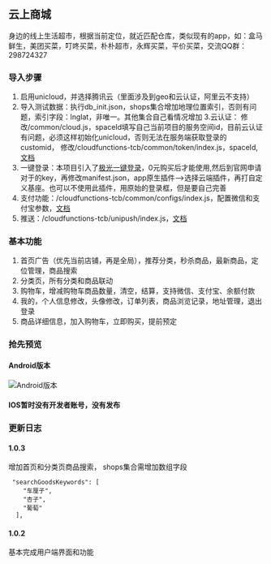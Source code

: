 ## 云上商城 
身边的线上生活超市，根据当前定位，就近匹配仓库，类似现有的app，如：盒马鲜生，美团买菜，叮咚买菜，朴朴超市，永辉买菜，平价买菜，交流QQ群：298724327

### 导入步骤
1. 启用unicloud，并选择腾讯云（里面涉及到geo和云认证，阿里云不支持）
2. 导入测试数据：执行db_init.json，shops集合增加地理位置索引，否则有问题，索引字段：lnglat，非唯一。其他集合自己看情况增加
3.云认证： 修改/common/cloud.js，spaceId填写自己当前项目的服务空间id，目前云认证有问题，必须这样初始化unicloud，否则无法在服务端获取登录的customid，
修改/cloudfunctions-tcb/common/token/index.js，spaceId,[文档](https://uniapp.dcloud.io/uniCloud/authentication)
4. 一键登录：本项目引入了[极光一键登录](https://ext.dcloud.net.cn/plugin?id=1356)，0元购买后才能使用,然后到官网申请对于的key，再修改manifest.json，app原生插件-->选择云端插件，再打自定义基座。也可以不使用此插件，用原始的登录框，但是要自己完善
5. 支付功能：/cloudfunctions-tcb/common/configs/index.js，配置微信和支付宝参数，[文档](https://uniapp.dcloud.io/uniCloud/unipay)
6. 推送：/cloudfunctions-tcb/unipush/index.js，[文档](https://uniapp.dcloud.io/api/plugins/push)

### 基本功能
1. 首页广告（优先当前店铺，再是全局），推荐分类，秒杀商品，最新商品，定位管理，商品搜索
2. 分类页，所有分类和商品联动
3. 购物车，增减购物车商品数量，清空，结算，支持微信、支付宝、余额付款
4. 我的，个人信息修改，头像修改，订单列表，商品浏览记录，地址管理，退出登录
5. 商品详细信息，加入购物车，立即购买，提前预定

### 抢先预览

#### Android版本

![Android版本](https://636c-cloud-market-3c5868-1302181076.tcb.qcloud.la/apk/apk_qrcode.png)

#### IOS暂时没有开发者账号，没有发布

### 更新日志
#### 1.0.3 
增加首页和分类页商品搜索，
shops集合需增加数组字段
```
 "searchGoodsKeywords": [
    "车厘子",
    "杏子",
    "葡萄"
  ],
```
#### 1.0.2 
 基本完成用户端界面和功能